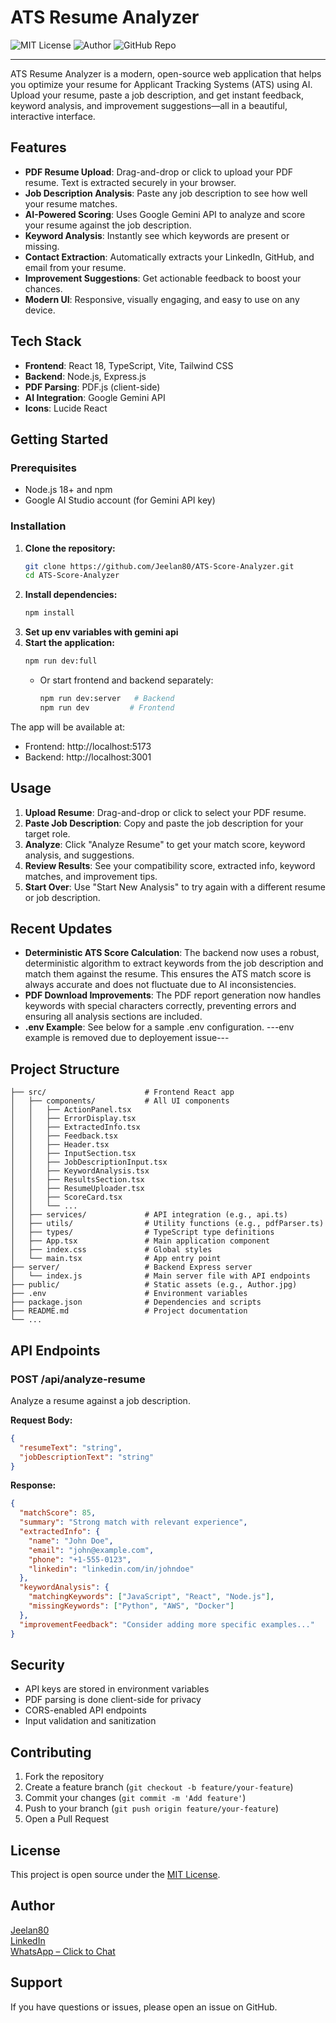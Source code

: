 # ATS Resume Analyzer

![MIT License](https://img.shields.io/badge/license-MIT-green)
![Author](https://img.shields.io/badge/author-Jeelan80-blue)
![GitHub Repo](https://img.shields.io/badge/repo-ATS--Score--Analyzer-blue?logo=github)

---

ATS Resume Analyzer is a modern, open-source web application that helps you optimize your resume for Applicant Tracking Systems (ATS) using AI. Upload your resume, paste a job description, and get instant feedback, keyword analysis, and improvement suggestions—all in a beautiful, interactive interface.

## Features

- **PDF Resume Upload**: Drag-and-drop or click to upload your PDF resume. Text is extracted securely in your browser.
- **Job Description Analysis**: Paste any job description to see how well your resume matches.
- **AI-Powered Scoring**: Uses Google Gemini API to analyze and score your resume against the job description.
- **Keyword Analysis**: Instantly see which keywords are present or missing.
- **Contact Extraction**: Automatically extracts your LinkedIn, GitHub, and email from your resume.
- **Improvement Suggestions**: Get actionable feedback to boost your chances.
- **Modern UI**: Responsive, visually engaging, and easy to use on any device.

## Tech Stack

- **Frontend**: React 18, TypeScript, Vite, Tailwind CSS
- **Backend**: Node.js, Express.js
- **PDF Parsing**: PDF.js (client-side)
- **AI Integration**: Google Gemini API
- **Icons**: Lucide React

## Getting Started

### Prerequisites
- Node.js 18+ and npm
- Google AI Studio account (for Gemini API key)

### Installation

1. **Clone the repository:**
   ```bash
   git clone https://github.com/Jeelan80/ATS-Score-Analyzer.git
   cd ATS-Score-Analyzer
   ```
2. **Install dependencies:**
   ```bash
   npm install
   ```
3. **Set up env variables with gemini api**
4. **Start the application:**
   ```bash
   npm run dev:full
   ```
   - Or start frontend and backend separately:
     ```bash
     npm run dev:server   # Backend
     npm run dev         # Frontend
     ```

The app will be available at:
- Frontend: http://localhost:5173
- Backend: http://localhost:3001

## Usage

1. **Upload Resume**: Drag-and-drop or click to select your PDF resume.
2. **Paste Job Description**: Copy and paste the job description for your target role.
3. **Analyze**: Click "Analyze Resume" to get your match score, keyword analysis, and suggestions.
4. **Review Results**: See your compatibility score, extracted info, keyword matches, and improvement tips.
5. **Start Over**: Use "Start New Analysis" to try again with a different resume or job description.

## Recent Updates

- **Deterministic ATS Score Calculation**: The backend now uses a robust, deterministic algorithm to extract keywords from the job description and match them against the resume. This ensures the ATS match score is always accurate and does not fluctuate due to AI inconsistencies.
- **PDF Download Improvements**: The PDF report generation now handles keywords with special characters correctly, preventing errors and ensuring all analysis sections are included.
- **.env Example**: See below for a sample .env configuration.
---env example is removed due to deployement issue---

## Project Structure

```
├── src/                      # Frontend React app
│   ├── components/           # All UI components
│   │   ├── ActionPanel.tsx
│   │   ├── ErrorDisplay.tsx
│   │   ├── ExtractedInfo.tsx
│   │   ├── Feedback.tsx
│   │   ├── Header.tsx
│   │   ├── InputSection.tsx
│   │   ├── JobDescriptionInput.tsx
│   │   ├── KeywordAnalysis.tsx
│   │   ├── ResultsSection.tsx
│   │   ├── ResumeUploader.tsx
│   │   ├── ScoreCard.tsx
│   │   └── ...
│   ├── services/             # API integration (e.g., api.ts)
│   ├── utils/                # Utility functions (e.g., pdfParser.ts)
│   ├── types/                # TypeScript type definitions
│   ├── App.tsx               # Main application component
│   ├── index.css             # Global styles
│   └── main.tsx              # App entry point
├── server/                   # Backend Express server
│   └── index.js              # Main server file with API endpoints
├── public/                   # Static assets (e.g., Author.jpg)
├── .env                      # Environment variables
├── package.json              # Dependencies and scripts
├── README.md                 # Project documentation
└── ...
```

## API Endpoints

### POST /api/analyze-resume
Analyze a resume against a job description.

**Request Body:**
```json
{
  "resumeText": "string",
  "jobDescriptionText": "string"
}
```
**Response:**
```json
{
  "matchScore": 85,
  "summary": "Strong match with relevant experience",
  "extractedInfo": {
    "name": "John Doe",
    "email": "john@example.com",
    "phone": "+1-555-0123",
    "linkedin": "linkedin.com/in/johndoe"
  },
  "keywordAnalysis": {
    "matchingKeywords": ["JavaScript", "React", "Node.js"],
    "missingKeywords": ["Python", "AWS", "Docker"]
  },
  "improvementFeedback": "Consider adding more specific examples..."
}
```

## Security
- API keys are stored in environment variables
- PDF parsing is done client-side for privacy
- CORS-enabled API endpoints
- Input validation and sanitization

## Contributing

1. Fork the repository
2. Create a feature branch (`git checkout -b feature/your-feature`)
3. Commit your changes (`git commit -m 'Add feature'`)
4. Push to your branch (`git push origin feature/your-feature`)
5. Open a Pull Request

## License

This project is open source under the [MIT License](LICENSE).

## Author

[Jeelan80](https://github.com/Jeelan80)  
[LinkedIn](https://www.linkedin.com/in/jeelan80)  
[WhatsApp – Click to Chat](https://wa.me/8197973038)

## Support

If you have questions or issues, please open an issue on GitHub.